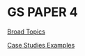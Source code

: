 # GS PAPER 4

[Broad Topics](GS%20PAPER%204%204602d28e082a4b2db12f3f81d62b7811/Broad%20Topics%20400cde6a5cc04ee88e33ed701fd6f927.csv)

[Case Studies Examples](GS%20PAPER%204%204602d28e082a4b2db12f3f81d62b7811/Case%20Studies%20Examples%20b22642c059fe46dd9816e364d2e0b2db.csv)